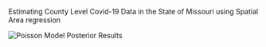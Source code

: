 Estimating County Level Covid-19 Data in the State of Missouri using Spatial Area regression

![Poisson Model Posterior Results](plots/bvp_plot.png)
